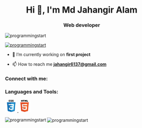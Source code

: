 <h1 align="center">Hi 👋, I'm Md Jahangir Alam</h1>
<h3 align="center">Web developer</h3>

<p align="left"> <img src="https://komarev.com/ghpvc/?username=programmingstart&label=Profile%20views&color=0e75b6&style=flat" alt="programmingstart" /> </p>

<p align="left"> <a href="https://github.com/ryo-ma/github-profile-trophy"><img src="https://github-profile-trophy.vercel.app/?username=programmingstart" alt="programmingstart" /></a> </p>

- 🔭 I’m currently working on **first project**

- 📫 How to reach me **jahangir6137@gmail.com**

<h3 align="left">Connect with me:</h3>
<p align="left">
</p>

<h3 align="left">Languages and Tools:</h3>
<p align="left"> <a href="https://www.w3schools.com/css/" target="_blank" rel="noreferrer"> <img src="https://raw.githubusercontent.com/devicons/devicon/master/icons/css3/css3-original-wordmark.svg" alt="css3" width="40" height="40"/> </a> <a href="https://www.w3.org/html/" target="_blank" rel="noreferrer"> <img src="https://raw.githubusercontent.com/devicons/devicon/master/icons/html5/html5-original-wordmark.svg" alt="html5" width="40" height="40"/> </a> </p>

<p><img align="left" src="https://github-readme-stats.vercel.app/api/top-langs?username=programmingstart&show_icons=true&locale=en&layout=compact" alt="programmingstart" /></p>

<p>&nbsp;<img align="center" src="https://github-readme-stats.vercel.app/api?username=programmingstart&show_icons=true&locale=en" alt="programmingstart" /></p>


  
